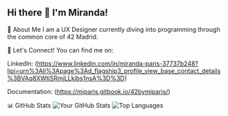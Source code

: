 ## Hi there 👋 I'm Miranda!

🚀 About Me
I am a UX Designer currently diving into programming through the common core of 42 Madrid.

🤝 Let's Connect!
You can find me on:

LinkedIn: (https://www.linkedin.com/in/miranda-paris-37737b248?lipi=urn%3Ali%3Apage%3Ad_flagship3_profile_view_base_contact_details%3BVAq8XWtiSRmjLLkibs1nsA%3D%3D)

Documentation: (https://miparis.gitbook.io/42bymiparis/)


📊 GitHub Stats
![Your GitHub Stats](https://github-readme-stats.vercel.app/api?username=[miparis]&show_icons=true&theme=radical)
![Top Languages](https://github-readme-stats.vercel.app/api/top-langs/?username=[miparis]&layout=compact&theme=radical)

